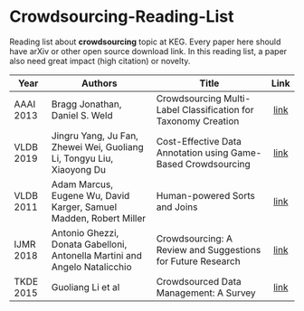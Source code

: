# Crowdsourcing-Reading-List

Reading list about **crowdsourcing** topic at KEG. Every paper here should have arXiv or other open source download link. In this reading list, a paper also need great impact (high citation) or novelty.

| Year      | Authors                                                      | Title                                                        |                             Link                             |
| --------- | ------------------------------------------------------------ | ------------------------------------------------------------ | :----------------------------------------------------------: |
| AAAI 2013 | Bragg Jonathan, Daniel S. Weld                               | Crowdsourcing Multi-Label Classification for Taxonomy Creation | [link](https://www.aaai.org/ocs/index.php/HCOMP/HCOMP13/paper/viewFile/7560/7400) |
| VLDB 2019 | Jingru Yang, Ju Fan, Zhewei Wei, Guoliang Li, Tongyu Liu, Xiaoyong Du | Cost-Effective Data Annotation using Game-Based Crowdsourcing | [link](http://dbgroup.cs.tsinghua.edu.cn/ligl/papers/vldb19-crowd.pdf) |
| VLDB 2011 | Adam Marcus, Eugene Wu, David Karger, Samuel Madden, Robert Miller | Human-powered Sorts and Joins                                |           [link](https://arxiv.org/abs/1109.6881)            |
| IJMR 2018 | Antonio Ghezzi, Donata Gabelloni, Antonella Martini and Angelo Natalicchio | Crowdsourcing: A Review and Suggestions for Future Research  | [link](https://onlinelibrary.wiley.com/doi/pdf/10.1111/ijmr.12135) |
| TKDE 2015 | Guoliang Li et al                                            | Crowdsourced Data Management: A Survey                       | [link](http://zhydhkcws.github.io/crowd_survey/tkde-crowd_survey.pdf) |
